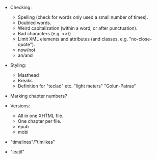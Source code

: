 * Checking:
  - Spelling (check for words only used a small number of times).
  - Doubled words.
  - Weird capitalization (within a word, or after punctuation).
  - Bad characters (e.g. <>/)
  - Limit XML elements and attributes (and classes, e.g. "no-close-quote").
  - now/not
  - an/and
* Styling:
  - Masthead
  - Breaks
  - Definition for "teclad" etc. "light meters" "Golun-Patras"
* Marking chapter numbers?
* Versions:
  - All in one XHTML file.
  - One chapter per file.
  - epub
  - mobi

* "timelines"/"timlikes"
* "leatil"